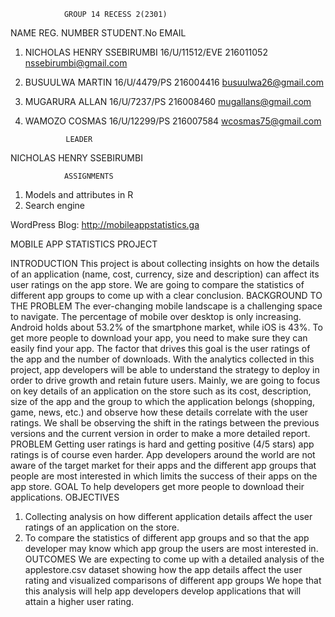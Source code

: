 				GROUP 14 RECESS 2(2301)


NAME				REG. NUMBER	 STUDENT.No	 EMAIL

1. NICHOLAS HENRY SSEBIRUMBI 	16/U/11512/EVE	 216011052	 nssebirumbi@gmail.com
2. BUSUULWA MARTIN 		16/U/4479/PS 	 216004416 	 busuulwa26@gmail.com
3. MUGARURA ALLAN 		16/U/7237/PS 	 216008460 	 mugallans@gmail.com
4. WAMOZO COSMAS 		16/U/12299/PS 	 216007584 	 wcosmas75@gmail.com

				LEADER
NICHOLAS HENRY SSEBIRUMBI

				ASSIGNMENTS
1.	Models and attributes in R 
2.	Search engine

WordPress Blog:
http://mobileappstatistics.ga

MOBILE APP STATISTICS PROJECT

INTRODUCTION
This project is about collecting insights on how the details of an application (name, cost, currency, size and description) can affect its user ratings on the app store. We are going to compare the statistics of different app groups to come up with a clear conclusion.
BACKGROUND TO THE PROBLEM
The ever-changing mobile landscape is a challenging space to navigate. The percentage of mobile over desktop is only increasing. Android holds about 53.2% of the smartphone market, while iOS is 43%. To get more people to download your app, you need to make sure they can easily find your app. 
The factor that drives this goal is the user ratings of the app and the number of downloads. With the analytics collected in this project, app developers will be able to understand the strategy to deploy in order to drive growth and retain future users.
Mainly, we are going to focus on key details of an application on the store such as its cost, description, size of the app and the group to which the application belongs (shopping, game, news, etc.) and observe how these details correlate with the user ratings. 
We shall be observing the shift in the ratings between the previous versions and the current version in order to make a more detailed report.
PROBLEM
Getting user ratings is hard and getting positive (4/5 stars) app ratings is of course even harder. App developers around the world are not aware of the target market for their apps and the different app groups that people are most interested in which limits the success of their apps on the app store.
GOAL
To help developers get more people to download their applications.
OBJECTIVES
1.	Collecting analysis on how different application details affect the user ratings of an application on the store.
2.	To compare the statistics of different app groups and so that the app developer may know which app group the users are most interested in.
OUTCOMES
We are expecting to come up with a detailed analysis of the applestore.csv dataset showing how the app details affect the user rating and visualized comparisons of different app groups
We hope that this analysis will help app developers develop applications that will attain a higher user rating. 
